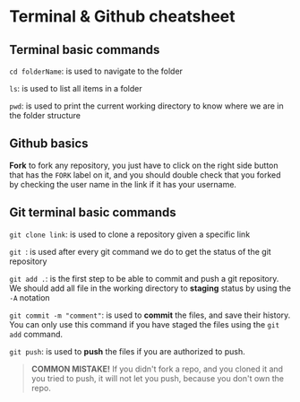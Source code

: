 # Terminal & Github cheatsheet

## Terminal basic commands

`cd folderName`: is used to navigate to the folder

`ls`: is used to list all items in a folder

`pwd`: is used to print the current working directory to know where we are in the folder structure

## Github basics

**Fork**
to fork any repository, you just have to click on the right side button that has the `FORK` label on it, and you should double check that you forked by checking the user name in the link if it has your username.

## Git terminal basic commands

`git clone link`: is used to clone a repository given a specific link

`git `: is used after every git command we do to get the status of the git repository

`git add .`: is the first step to be able to commit and push a git repository. We should add all file in the working directory to **staging** status by using the `-A` notation

`git commit -m "comment"`: is used to **commit** the files, and save their history. You can only use this command if you have staged the files using the `git add` command.

`git push`: is used to **push** the files if you are authorized to push.

> **COMMON MISTAKE!**
> If you didn't fork a repo, and you cloned it and you tried to push, it will not let you push, because you don't own the repo.
